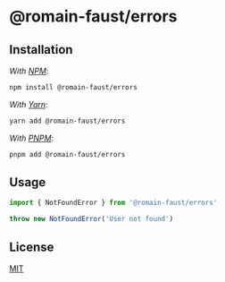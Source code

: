 # @romain-faust/errors

## Installation

_With [NPM](https://www.npmjs.com/)_:

```bash
npm install @romain-faust/errors
```

_With [Yarn](https://classic.yarnpkg.com/)_:

```bash
yarn add @romain-faust/errors
```

_With [PNPM](https://pnpm.io/)_:

```bash
pnpm add @romain-faust/errors
```

## Usage

<!-- prettier-ignore -->
```ts
import { NotFoundError } from '@romain-faust/errors'

throw new NotFoundError('User not found')
```

## License

[MIT](./license.md)
